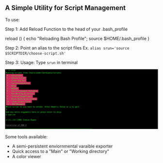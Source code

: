 ## A Simple Utility for Script Management ### 

To use: 

Step 1: Add Reload Function to the head of your .bash_profile

reload ()
{
    echo "Reloading Bash Profile";
    source $HOME/.bash_profile
}

Step 2: Point an alias to the script files
Ex. `alias srun='source $SCRIPTDIR/choose-script.sh'`

Step 3: 
Usage: Type `srun` in terminal

![Example](sample.jpg)

Some tools available:
* A semi-persistent enviornmental varaible exporter
* Quick access to a "Main" or "Working directory"
* A color viewer